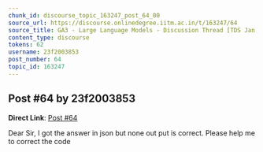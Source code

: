 ```yaml
---
chunk_id: discourse_topic_163247_post_64_00
source_url: https://discourse.onlinedegree.iitm.ac.in/t/163247/64
source_title: GA3 - Large Language Models - Discussion Thread [TDS Jan 2025]
content_type: discourse
tokens: 62
username: 23f2003853
post_number: 64
topic_id: 163247
---
```


## Post #64 by 23f2003853

**Direct Link**: [Post #64](https://discourse.onlinedegree.iitm.ac.in/t/163247/64)

Dear Sir, I got the answer in json but none out put is correct. Please help me to correct the code

